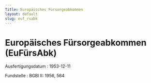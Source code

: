 ```yaml
---
Title: Europäisches Fürsorgeabkommen
layout: default
slug: euf_rsabk
---
```


# Europäisches Fürsorgeabkommen (EuFürsAbk)

Ausfertigungsdatum
:   1953-12-11

Fundstelle
:   BGBl II: 1956, 564

